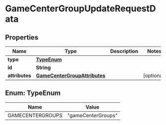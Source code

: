 

# GameCenterGroupUpdateRequestData


## Properties

| Name | Type | Description | Notes |
|------------ | ------------- | ------------- | -------------|
|**type** | [**TypeEnum**](#TypeEnum) |  |  |
|**id** | **String** |  |  |
|**attributes** | [**GameCenterGroupAttributes**](GameCenterGroupAttributes.md) |  |  [optional] |



## Enum: TypeEnum

| Name | Value |
|---- | -----|
| GAMECENTERGROUPS | &quot;gameCenterGroups&quot; |




